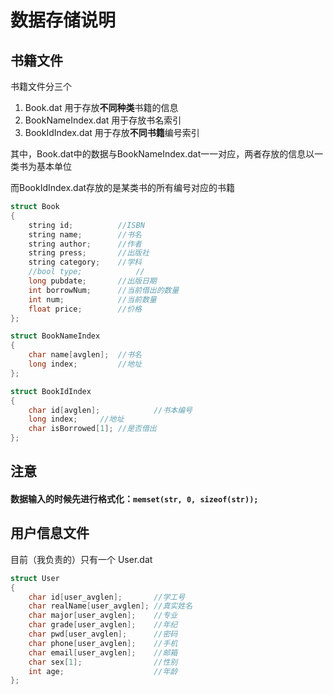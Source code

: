 # 数据存储说明

## 书籍文件

书籍文件分三个

1. Book.dat	用于存放**不同种类**书籍的信息
2. BookNameIndex.dat    用于存放书名索引
3. BookIdIndex.dat   用于存放**不同书籍**编号索引

其中，Book.dat中的数据与BookNameIndex.dat一一对应，两者存放的信息以一类书为基本单位

而BookIdIndex.dat存放的是某类书的所有编号对应的书籍

```c++
struct Book
{
	string id;			//ISBN
	string name;		//书名
	string author;		//作者
	string press;		//出版社
	string category;	//学科
	//bool type;			//
	long pubdate;		//出版日期
	int borrowNum;		//当前借出的数量
	int num;			//当前数量
	float price;		//价格
};
```

```c++
struct BookNameIndex
{
	char name[avglen];	//书名
	long index;			//地址
};
```

```c++
struct BookIdIndex
{
	char id[avglen];			//书本编号
	long index;		//地址
	char isBorrowed[1];	//是否借出
};
```



## 注意

#### 数据输入的时候先进行格式化：`memset(str, 0, sizeof(str));`



## 用户信息文件

目前（我负责的）只有一个 User.dat 

```c++
struct User
{
    char id[user_avglen];		//学工号
	char realName[user_avglen];	//真实姓名
	char major[user_avglen];	//专业
	char grade[user_avglen];	//年纪
	char pwd[user_avglen];		//密码
	char phone[user_avglen];	//手机
	char email[user_avglen];	//邮箱
	char sex[1];				//性别
	int age;					//年龄
};
```

